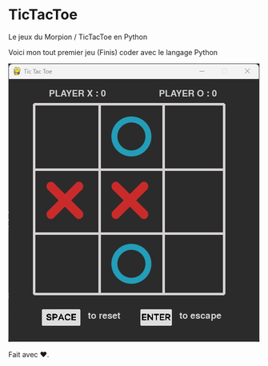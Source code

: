 # TicTacToe
Le jeux du Morpion / TicTacToe en Python

Voici mon tout premier jeu (Finis) coder avec le langage Python

![alt text](./tic-tac-toe-img.png)

Fait avec ❤️.
